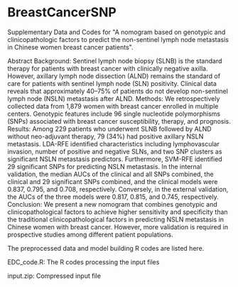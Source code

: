 # BreastCancerSNP
Supplementary Data and Codes for "A nomogram based on genotypic and clinicopathologic factors to predict the non-sentinel lymph node metastasis in Chinese women breast cancer patients".

Abstract
Background: Sentinel lymph node biopsy (SLNB) is the standard therapy for patients with breast cancer with clinically negative axilla. However, axillary lymph node dissection (ALND) remains the standard of care for patients with sentinel lymph node (SLN) positivity. Clinical data reveals that approximately 40–75% of patients do not develop non-sentinel lymph node (NSLN) metastasis after ALND.
Methods: We retrospectively collected data from 1,879 women with breast cancer enrolled in multiple centers. Genotypic features include 96 single nucleotide polymorphisms (SNPs) associated with breast cancer susceptibility, therapy, and prognosis.
Results: Among 229 patients who underwent SLNB followed by ALND without neo-adjuvant therapy, 79 (34%) had positive axillary NSLN metastasis. LDA-RFE identified characteristics including lymphovascular invasion, number of positive and negative SLNs, and two SNP clusters as significant NSLN metastasis predictors. Furthermore, SVM-RFE identified 29 significant SNPs for predicting NSLN metastasis. In the internal validation, the median AUCs of the clinical and all SNPs combined, the clinical and 29 significant SNPs combined, and the clinical models were 0.837, 0.795, and 0.708, respectively. Conversely, in the external validation, the AUCs of the three models were 0.817, 0.815, and 0.745, respectively.
Conclusion: We present a new nomogram that combines genotypic and clinicopathological factors to achieve higher sensitivity and specificity than the traditional clinicopathological factors in predicting NSLN metastasis in Chinese women with breast cancer. However, more validation is required in prospective studies among different patient populations.


The preprocessed data and model building R codes are listed here.

EDC_code.R: The R codes processing the input files

input.zip: Compressed input file
